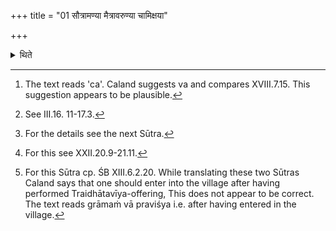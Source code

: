 +++
title = "01 सौत्रामण्या मैत्रावरुण्या चामिक्षया"

+++

<details><summary>थिते</summary>

1. Sautrāmaṇī offering and[^1] an offering of milk-mess (Āmikṣā) for Mitra and Varuṇa, the Sākaṁprasthāyīya[^2] offering, a five-holed[^3] rice-pap and the Pañcaśāradīya[^4] offering.[^5]  

[^1]: The text reads 'ca'. Caland suggests va and compares XVIII.7.15. This suggestion appears to be plausible.  

[^2]: See III.16. 11-17.3.  

[^3]: For the details see the next Sūtra.  

[^4]: For this see XXII.20.9-21.11.  

[^5]: For this Sūtra cp. ŚB XIII.6.2.20. While translating these two Sūtras Caland says that one should enter into the village after having performed Traidhātavīya-offering, This does not appear to be correct. The text reads grāmaṁ vā praviśya i.e. after having entered in the village.  
</details>
